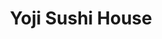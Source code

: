 ---
layout: place
title: Yoji Sushi House
permalink: /california/san-francisco/yoji-sushi-house.html
stateAbbr: CA
stateName: California
cityName: San Francisco
seo:
  type: restaurant
  links: https://www.yojisushi.com/
place_id: ChIJa_emcu99j4ARNnzogUmoUXQ
photos:
  - name: >-
      places/ChIJa_emcu99j4ARNnzogUmoUXQ/photos/AeeoHcKTP03XAx4rpg20imLdXBFB9ml7NzkzmgbJqJM6Nfq55DZWp5BZDdZ7oF-sjSpOVkctqhzbhM0yzLA79ag9JQh7Dymo8mitNPiLVVBzazJjYnzOFq80hQlUk9fYZMY6PDTXwdiaC7ya3-e19wDh0SmPPbIdDXelU7tHWblyAWlqzIBAs6pmCsXFfMd1-Geu1eYDOfG4HJbNOnNgtaOqueTvqIuQP1A7_2h7_pYHPNesSRneBADJOcjaSzoMuRFNYfDoqWg57M_KzjSQOq-8Dyo4LVuuGsDN_Qe_fS9Ba0lUylG9cWY4MD0qLnKco6145V3nFc5KaMYikw_y9xNLBl-ME1y-_631vx_0I-2auiYGnKSboVc3eQVbZ3u-j9Z_e-4rvj8EVY2wAv61kSBYCmCR1C0a40DtRCeobsVSeRXfwQ
    widthPx: 4032
    heightPx: 3024
    authorAttributions:
      - displayName: Kenny Chin
        uri: https://maps.google.com/maps/contrib/103299690088399800391
        photoUri: >-
          https://lh3.googleusercontent.com/a-/ALV-UjXiG2Haqo9UNJgynHyPTPLUOTObsOR_7yuNZKvj3jMx2Tbyp4S4AQ=s100-p-k-no-mo
    flagContentUri: >-
      https://www.google.com/local/imagery/report/?cb_client=maps_api_places.places_api&image_key=!1e10!2sCIHM0ogKEICAgICqkOm3aQ&hl=en-US
    googleMapsUri: >-
      https://www.google.com/maps/place//data=!3m4!1e2!3m2!1sCIHM0ogKEICAgICqkOm3aQ!2e10!4m2!3m1!1s0x808f7def72a6f76b:0x7451a84981e87c36
  - name: >-
      places/ChIJa_emcu99j4ARNnzogUmoUXQ/photos/AeeoHcKEXC5vzraRvdJ2flZuamzQPq0ka2Q__CCuQC3KicEUlK2lWtnxc5gZdNUjYeichXIBeFfexyM3shPISatn4y1sjag85j-ikrZs0BfOGk1qaMhxccxOFkGXKa-Cwtm1jRggGGqJhp5tueZKhoLz1z502QUdFb4NWZt5XdqN07D3T8_sAUo-x--XZYePqiv3NarV89DstmrMmAWiErBwmjGhS3aB3eRtStHdwq0WGt_Z1rgdOTPEZLzxEW6hauC9QTIVxPiIOWVq5F1CyNUeInnt-DitaqB7CZjhZ1GQiEABRA
    widthPx: 1218
    heightPx: 1153
    authorAttributions:
      - displayName: Yoji Sushi House
        uri: https://maps.google.com/maps/contrib/114955403594435047780
        photoUri: >-
          https://lh3.googleusercontent.com/a-/ALV-UjXE4beIjqPTdzvy34qPjK4rdCWTyn1lyfNbB1P1EmOu0trNkUk=s100-p-k-no-mo
    flagContentUri: >-
      https://www.google.com/local/imagery/report/?cb_client=maps_api_places.places_api&image_key=!1e10!2sAF1QipPgVsffH23_A40BmybimmgXFiuTDaqlMFJv3TTw&hl=en-US
    googleMapsUri: >-
      https://www.google.com/maps/place//data=!3m4!1e2!3m2!1sAF1QipPgVsffH23_A40BmybimmgXFiuTDaqlMFJv3TTw!2e10!4m2!3m1!1s0x808f7def72a6f76b:0x7451a84981e87c36
  - name: >-
      places/ChIJa_emcu99j4ARNnzogUmoUXQ/photos/AeeoHcLwd0D9BVWIUi2b03u4bgPg3LxXyMnIxWxvYJ_tabfzZ_nyy4U-gCrtw4-3b0h7luiyIa5oCV5Z6odjQlWxp8_Mu3O_3LPAjb4ovjFqfz_ZBrEtn_azkQXnjwrjoA2wq0a3V7G-2qK64Bl4s5Jilod-OTesRF8EHERyuszHQFT9N6ArjRwrUtIDYbLHI4wdplC8NDeR-FBAHOhkGKY5VZxZ96JVU8tfLNfYXxTXZqamhDTfPe4b9qVrUIdBM2ontKGgVVD8Txr7Mk14yaFel4ZblijCX3AbJECoMJHLKXpt2g
    widthPx: 532
    heightPx: 528
    authorAttributions:
      - displayName: Yoji Sushi House
        uri: https://maps.google.com/maps/contrib/114955403594435047780
        photoUri: >-
          https://lh3.googleusercontent.com/a-/ALV-UjXE4beIjqPTdzvy34qPjK4rdCWTyn1lyfNbB1P1EmOu0trNkUk=s100-p-k-no-mo
    flagContentUri: >-
      https://www.google.com/local/imagery/report/?cb_client=maps_api_places.places_api&image_key=!1e10!2sAF1QipPhIkgHnR205l0F4VPjmuoNzs-7nup9aP5F2PFw&hl=en-US
    googleMapsUri: >-
      https://www.google.com/maps/place//data=!3m4!1e2!3m2!1sAF1QipPhIkgHnR205l0F4VPjmuoNzs-7nup9aP5F2PFw!2e10!4m2!3m1!1s0x808f7def72a6f76b:0x7451a84981e87c36
  - name: >-
      places/ChIJa_emcu99j4ARNnzogUmoUXQ/photos/AeeoHcKRB87t7BFP92X13ghJ12zs_gCHOuyBHH55P-ytjjTpIoVurTr0BRyJX1piXx5ox4mVSw6ENoWOGqMIxBQMYjmYX2WwdGlTNL6tUdr7AeuwVD0_5SZ4dHNRP5qob0wBwLiQvda6301xLpq9DoC0rdmt93RaI7xS2ZEQW-J3zPGIceVcu5fO9Fw57KwxCpyhuBXw2pE4_iID9QCYoMv1wgppmfEv7EUk3_S4pXp-whgx99zVYGbF-Xr3OHLgQB7gTgN-NCdJKGNgulC64hpFah1Jziq1r8nekt7NULwB_FbH8A
    widthPx: 1295
    heightPx: 1220
    authorAttributions:
      - displayName: Yoji Sushi House
        uri: https://maps.google.com/maps/contrib/114955403594435047780
        photoUri: >-
          https://lh3.googleusercontent.com/a-/ALV-UjXE4beIjqPTdzvy34qPjK4rdCWTyn1lyfNbB1P1EmOu0trNkUk=s100-p-k-no-mo
    flagContentUri: >-
      https://www.google.com/local/imagery/report/?cb_client=maps_api_places.places_api&image_key=!1e10!2sAF1QipPPStieXUf5OQTFlLY760sFEM-oM76FiBYz2dPi&hl=en-US
    googleMapsUri: >-
      https://www.google.com/maps/place//data=!3m4!1e2!3m2!1sAF1QipPPStieXUf5OQTFlLY760sFEM-oM76FiBYz2dPi!2e10!4m2!3m1!1s0x808f7def72a6f76b:0x7451a84981e87c36
  - name: >-
      places/ChIJa_emcu99j4ARNnzogUmoUXQ/photos/AeeoHcKD6wQ4BZzu7UOsuIyCIrUDQdZEya06NZSrrybjZvskv4kxNshuIaaEwnxbs6kXSvCSEeuWaB0Zsc11AxQUUXWyd3sVqRsJ14XM8VXiTbcW5070oMfb9WuYON9B9C55Ol4Hh3AccZGrhPZIGpmEYyA62Cv8y11g4G-h8mbOmCw1GyBBN1JOn9QuMd855jlgTkBfIQ_MDeQoORzWDXBxL4xV7zgF6SF-DcuAd6eL1yyyqhDuUNn6faxjeLQrAwBkfDKlKTOwNbntPItlKKnorNvdVH8qwXjvGcTHY4mhfHE3Jw
    widthPx: 1602
    heightPx: 1158
    authorAttributions:
      - displayName: Yoji Sushi House
        uri: https://maps.google.com/maps/contrib/114955403594435047780
        photoUri: >-
          https://lh3.googleusercontent.com/a-/ALV-UjXE4beIjqPTdzvy34qPjK4rdCWTyn1lyfNbB1P1EmOu0trNkUk=s100-p-k-no-mo
    flagContentUri: >-
      https://www.google.com/local/imagery/report/?cb_client=maps_api_places.places_api&image_key=!1e10!2sAF1QipNIwf5HhiH0XuBOYsozjnaweNfn3NjcT9peu98C&hl=en-US
    googleMapsUri: >-
      https://www.google.com/maps/place//data=!3m4!1e2!3m2!1sAF1QipNIwf5HhiH0XuBOYsozjnaweNfn3NjcT9peu98C!2e10!4m2!3m1!1s0x808f7def72a6f76b:0x7451a84981e87c36
  - name: >-
      places/ChIJa_emcu99j4ARNnzogUmoUXQ/photos/AeeoHcLDySAx_2gRXm9vdZfdMqZKbp9cMA8GJ65MMJhAn95jCw6L5IOVKJ1DkOlaDnvz3Hgthl7boqRSn9jDAe52wJZi1XiSWhTQrrn15otquQRO6mfds3dXz4ofLQezxlg1QZSh5TMA7FVpWKLqnk9jI727G01W1O1cnF0nHYnbASJ4G6H_s3lzqCOmGzmAoW_kf6RKk6KCMCkvS41UlL7ofqDtsLs_LKSDdGi36ciFLgewhgzUIFt6-uDZyBBRRJFB1kGwnmEqAerpSR4of9XjnUwvE2pQ8PgWg9p6KgiQEPFJRA
    widthPx: 1301
    heightPx: 1099
    authorAttributions:
      - displayName: Yoji Sushi House
        uri: https://maps.google.com/maps/contrib/114955403594435047780
        photoUri: >-
          https://lh3.googleusercontent.com/a-/ALV-UjXE4beIjqPTdzvy34qPjK4rdCWTyn1lyfNbB1P1EmOu0trNkUk=s100-p-k-no-mo
    flagContentUri: >-
      https://www.google.com/local/imagery/report/?cb_client=maps_api_places.places_api&image_key=!1e10!2sAF1QipPnmTqu5spV6NH0Z4g20bICyWwId7yVkeLeVmzD&hl=en-US
    googleMapsUri: >-
      https://www.google.com/maps/place//data=!3m4!1e2!3m2!1sAF1QipPnmTqu5spV6NH0Z4g20bICyWwId7yVkeLeVmzD!2e10!4m2!3m1!1s0x808f7def72a6f76b:0x7451a84981e87c36
  - name: >-
      places/ChIJa_emcu99j4ARNnzogUmoUXQ/photos/AeeoHcLRXke-z72fXNUgU8ZWiizsfuZpyl-fr2KJNwWfYI2e7xDN9J_NmnRjZYiUs2EwqKxAwFPC8aXnbSB4UVoJqKXFjM9MYPWogKQgYt5MSpV2MrQzC49JXttbqQjGpqFQ17buRZYTIGQp4YD1aGrVhDUf6SkwySLvSYc9KHoxR6RzQlxZrlYsfEouizqv8aHNyT2fR0puAA2GbUJeB0u_Oh4P7Dhdq2ha40qrFN0F9gdVrzK0Q_lEsaa3sgd0i2kJdMQYB47hgos-nZh6zVMKQ3a7wy5wGQmJI38MLN5pQ0vDgi9nRSSxiL4zS_uca3MqdRoOm2_7NJ2WfQsIPhHsh_ecaVzAQj8LnzKrFbzn7d4MYNU73ZfHiWv2DVbwTGWm1JApxbxhy1OHAdYsnTZ90jTc95nRjf9PaA6OHJDUWUG8zWuU
    widthPx: 3000
    heightPx: 3287
    authorAttributions:
      - displayName: Lynna Nix
        uri: https://maps.google.com/maps/contrib/107135160095019803258
        photoUri: >-
          https://lh3.googleusercontent.com/a-/ALV-UjWjEeivw4aR0gWBoqnvSeongaBgnFIYazYTIMjzFPOs6QgTUl_Img=s100-p-k-no-mo
    flagContentUri: >-
      https://www.google.com/local/imagery/report/?cb_client=maps_api_places.places_api&image_key=!1e10!2sCIHM0ogKEICAgMDgjoCV6QE&hl=en-US
    googleMapsUri: >-
      https://www.google.com/maps/place//data=!3m4!1e2!3m2!1sCIHM0ogKEICAgMDgjoCV6QE!2e10!4m2!3m1!1s0x808f7def72a6f76b:0x7451a84981e87c36
  - name: >-
      places/ChIJa_emcu99j4ARNnzogUmoUXQ/photos/AeeoHcKJcABqrsp4bQHVsDKeneyjccy4Y9rwqePY0NTMGbW1k6uUdXyvFvAW8CJit12Jt-MYg57iWimbWy27_zHmpfHPvbjwxPE4pJiQUbD05df5NZyskGyObaLbGSt_hGMAMPhLjSHhAz7KxHPEGCvpnddj3E2-88MPOWafqBY0azuSaNG_eLPuElMHnOrEuzO9JqMeMWViuKfQphl3UkA3wbhsHeO68my9UPsuUHON1ezMJXHHaUvVZmwzyObPMkj_q5Bob0vHvfXrH3Wvr00jajbeBcv-taQkdnReDhO-SyTFOA
    widthPx: 1283
    heightPx: 1129
    authorAttributions:
      - displayName: Yoji Sushi House
        uri: https://maps.google.com/maps/contrib/114955403594435047780
        photoUri: >-
          https://lh3.googleusercontent.com/a-/ALV-UjXE4beIjqPTdzvy34qPjK4rdCWTyn1lyfNbB1P1EmOu0trNkUk=s100-p-k-no-mo
    flagContentUri: >-
      https://www.google.com/local/imagery/report/?cb_client=maps_api_places.places_api&image_key=!1e10!2sAF1QipOZs1nYw02k5EMYR0bNLp8lQmz6nfuBBG2kxUXk&hl=en-US
    googleMapsUri: >-
      https://www.google.com/maps/place//data=!3m4!1e2!3m2!1sAF1QipOZs1nYw02k5EMYR0bNLp8lQmz6nfuBBG2kxUXk!2e10!4m2!3m1!1s0x808f7def72a6f76b:0x7451a84981e87c36
  - name: >-
      places/ChIJa_emcu99j4ARNnzogUmoUXQ/photos/AeeoHcLTVBoyJb44RHw2_7dOzWBOxhhC2hy1ugfWiYugwjja339JOv565il74vMxxKRvc_nL26fXRyl4-MVl1C5tymVZc3uKPgFQ_fZyUlyqfDzbIRE8K_yp_aazqig3IpIx2_wEXUHCFiX3L24ZLLSvRRIlUr2bBKgZw1EfnZKm74Uj1aAyLotGJxLRfFFHLwVP8IahCDV1k3qihZa87JjyUas1LvIWUrTDUdtDbUXBOJRg4bzAFbctwDxwQsN09JQKD8b7dc02QCgSQo5WXi2lyiXtYFjVgXoSeAfR3x8gVMm8vg
    widthPx: 1000
    heightPx: 750
    authorAttributions:
      - displayName: Yoji Sushi House
        uri: https://maps.google.com/maps/contrib/114955403594435047780
        photoUri: >-
          https://lh3.googleusercontent.com/a-/ALV-UjXE4beIjqPTdzvy34qPjK4rdCWTyn1lyfNbB1P1EmOu0trNkUk=s100-p-k-no-mo
    flagContentUri: >-
      https://www.google.com/local/imagery/report/?cb_client=maps_api_places.places_api&image_key=!1e10!2sAF1QipMym-zCI43O56rAPItinC91gQ6qH-T0DJZ7tWXE&hl=en-US
    googleMapsUri: >-
      https://www.google.com/maps/place//data=!3m4!1e2!3m2!1sAF1QipMym-zCI43O56rAPItinC91gQ6qH-T0DJZ7tWXE!2e10!4m2!3m1!1s0x808f7def72a6f76b:0x7451a84981e87c36
  - name: >-
      places/ChIJa_emcu99j4ARNnzogUmoUXQ/photos/AeeoHcI3M7EpDIY5ABvYYndM9pvuTEqG2TE3-sN9cVUdNQQWQKw1YbOkVc-BZRtdHpVa8xc-r9MXVpFjIQ2RiKTVRvwb-h10fiIdhFjfr-YQJX7ONEJP5FW5A7tBavPdThUEmDUos8dM62BvALgcYjvw9dUKT7j7ENrLOZRX6EFsSxSzBcMhTpXvz1l1Dm74GWF1wD3g4LHgC_7sO3taH0Ny0MLlyC3ULfdCxptZ1M-VQM2bq2_8oGmFtj85Slex94TPa3telU1eVdWIEdrwPiMVYDVbckasX3GCc-0jxTmexitupg
    widthPx: 820
    heightPx: 782
    authorAttributions:
      - displayName: Yoji Sushi House
        uri: https://maps.google.com/maps/contrib/114955403594435047780
        photoUri: >-
          https://lh3.googleusercontent.com/a-/ALV-UjXE4beIjqPTdzvy34qPjK4rdCWTyn1lyfNbB1P1EmOu0trNkUk=s100-p-k-no-mo
    flagContentUri: >-
      https://www.google.com/local/imagery/report/?cb_client=maps_api_places.places_api&image_key=!1e10!2sAF1QipMO3NWMQyOMlW4TjEGvlvlBfHJQbHuCKy2Yd1Iq&hl=en-US
    googleMapsUri: >-
      https://www.google.com/maps/place//data=!3m4!1e2!3m2!1sAF1QipMO3NWMQyOMlW4TjEGvlvlBfHJQbHuCKy2Yd1Iq!2e10!4m2!3m1!1s0x808f7def72a6f76b:0x7451a84981e87c36
address: 406 Dewey Blvd, San Francisco, CA 94116, USA
street: 406 Dewey Blvd
city: San Francisco
state: CA
zip: '94116'
country: USA
neighborhood: West of Twin Peaks
latitude: '37.747369'
longitude: '-122.459540'
accessibility_options:
  wheelchairAccessibleEntrance: true
  wheelchairAccessibleRestroom: true
  wheelchairAccessibleSeating: true
business_status: OPERATIONAL
name: Yoji Sushi House
google_maps_links:
  directionsUri: >-
    https://www.google.com/maps/dir//''/data=!4m7!4m6!1m1!4e2!1m2!1m1!1s0x808f7def72a6f76b:0x7451a84981e87c36!3e0
  placeUri: https://maps.google.com/?cid=8381665415178779702
  writeAReviewUri: >-
    https://www.google.com/maps/place//data=!4m3!3m2!1s0x808f7def72a6f76b:0x7451a84981e87c36!12e1
  reviewsUri: >-
    https://www.google.com/maps/place//data=!4m4!3m3!1s0x808f7def72a6f76b:0x7451a84981e87c36!9m1!1b1
  photosUri: >-
    https://www.google.com/maps/place//data=!4m3!3m2!1s0x808f7def72a6f76b:0x7451a84981e87c36!10e5
primary_type: Sushi Restaurant
opening_hours:
  regular: null
  current: null
secondary_opening_hours:
  regular:
    weekdayDescriptions: null
    type: null
  current:
    weekdayDescriptions: null
    type: null
phone: (415) 681-0128
price_level: PRICE_LEVEL_MODERATE
price_range: $30 &ndash; $50
rating: '4.1'
rating_count: 0
website: https://www.yojisushi.com/
description: >-
  Discover Yoji Sushi House in San Francisco, CA$$$Yoji Sushi House in San
  Francisco, CA, stands out as a welcoming neighborhood spot for enjoying fresh
  Japanese cuisine and innovative sushi options. This eatery delights with a
  menu featuring creative rolls and flavorful noodle soups, all prepared with
  high-quality ingredients that appeal to sushi lovers seeking variety.
  Contemporary decor creates a cozy atmosphere, enhanced by happy hour specials
  that make it an affordable choice for casual dining. Accessibility features
  like wheelchair-friendly entrances add to its appeal, ensuring everyone can
  enjoy the experience. Whether you're exploring top sushi restaurants nearby,
  it's a great option for those craving authentic flavors in a relaxed setting.
generative_summary: >-
  Discover Yoji Sushi House in San Francisco, CA$$$Yoji Sushi House in San
  Francisco, CA, stands out as a welcoming neighborhood spot for enjoying fresh
  Japanese cuisine and innovative sushi options. This eatery delights with a
  menu featuring creative rolls and flavorful noodle soups, all prepared with
  high-quality ingredients that appeal to sushi lovers seeking variety.
  Contemporary decor creates a cozy atmosphere, enhanced by happy hour specials
  that make it an affordable choice for casual dining. Accessibility features
  like wheelchair-friendly entrances add to its appeal, ensuring everyone can
  enjoy the experience. Whether you're exploring top sushi restaurants nearby,
  it's a great option for those craving authentic flavors in a relaxed setting.
generative_disclosure: Summarized by AI using the Grok-3-Mini model.
reviews:
  - name: >-
      places/ChIJa_emcu99j4ARNnzogUmoUXQ/reviews/ChdDSUhNMG9nS0VJQ0FnTUR3cFlHVmlnRRAB
    relativePublishTimeDescription: 2 weeks ago
    rating: 5
    text:
      text: >-
        I ordered sashimi from here twice. It is incredibly fresh. My friend
        from the east coast told me it’s the best sashimi he’s ever had. I don’t
        understand why this place doesn’t have five stars, but maybe that’s
        because I’m from Russia and my palette is not sensitive enough to
        understand the finer points of this heavenly cuisine. The price is very
        reasonable.
      languageCode: en
    originalText:
      text: >-
        I ordered sashimi from here twice. It is incredibly fresh. My friend
        from the east coast told me it’s the best sashimi he’s ever had. I don’t
        understand why this place doesn’t have five stars, but maybe that’s
        because I’m from Russia and my palette is not sensitive enough to
        understand the finer points of this heavenly cuisine. The price is very
        reasonable.
      languageCode: en
    authorAttribution:
      displayName: M B
      uri: https://www.google.com/maps/contrib/117530124114688500378/reviews
      photoUri: >-
        https://lh3.googleusercontent.com/a-/ALV-UjWKtvSPpxxGUOac74OpDJwo-ca0wp_3vRqYVJhr48c5dJn7YOLr=s128-c0x00000000-cc-rp-mo-ba2
    publishTime: '2025-03-27T05:35:06.928542Z'
    flagContentUri: >-
      https://www.google.com/local/review/rap/report?postId=ChdDSUhNMG9nS0VJQ0FnTUR3cFlHVmlnRRAB&d=17924085&t=1
    googleMapsUri: >-
      https://www.google.com/maps/reviews/data=!4m6!14m5!1m4!2m3!1sChdDSUhNMG9nS0VJQ0FnTUR3cFlHVmlnRRAB!2m1!1s0x808f7def72a6f76b:0x7451a84981e87c36
  - name: >-
      places/ChIJa_emcu99j4ARNnzogUmoUXQ/reviews/ChdDSUhNMG9nS0VJQ0FnTURnam9DVjBRRRAB
    relativePublishTimeDescription: a month ago
    rating: 5
    text:
      text: >-
        If you're looking for an unforgettable sushi experience, Yoji Sushi
        House delivers with impeccable flavors, fresh ingredients, and stunning
        presentation. Our visit was nothing short of spectacular, and every dish
        left a lasting impression.


        We started with the Uni & Crab Chawanmushi, a velvety steamed egg
        custard topped with sweet, briny uni. The combination of silky smooth
        chawanmushi and delicate crab made for a luxurious first bite.


        Next came the hamachi carpaccio, served with creamy avocado, a hint of
        citrus, and a drizzle of house sauce. The thinly sliced yellowtail
        melted in our mouths, and the touch of spice from the garnishes made it
        an exciting dish.


        The showstopper was the chirashi don, a beautifully arranged bowl of
        premium seafood over seasoned sushi rice. The variety of textures—from
        the creamy uni and ikura to the tender scallop and perfectly seared
        salmon—made each bite a delight.


        Sashimi & Omakase

        The selection of nigiri was phenomenal—each piece melting in the mouth
        with the perfect balance of rice and seafood. From buttery salmon and
        seared wagyu to delicately placed uni on crispy tempura, every bite
        showcased the chef’s skill and attention to detail. The gentle heat from
        wasabi and jalapeño added an exciting contrast, elevating the natural
        umami of each ingredient.


        Dragon Roll

        The dragon roll was a visual and flavorful masterpiece. With crispy
        tempura shrimp wrapped in perfectly seasoned rice, topped with creamy
        avocado and rich, caramelized eel, it had the ideal balance of crunch
        and silkiness. The sweet and savory eel sauce tied everything together
        beautifully.


        Double Toro Roll

        If you’re a fan of rich, melt-in-your-mouth tuna, the Double Toro Roll
        is a must-try. Featuring layers of fresh, lightly seared fatty tuna,
        topped with a savory sauce and jalapeño, this roll delivered a perfect
        balance of creaminess and heat. The slight smokiness from the sear added
        depth to every bite.


        Crunchy Snow White Roll

        Topped with vibrant green tobiko, this roll had a great crunch, but the
        addition of almonds made it a bit strange. While the textures were
        interesting, the nuttiness didn’t quite blend with the other flavors,
        making it a bit of a hit-or-miss dish.


        Yoji Sushi House delivers high-quality sushi with fresh ingredients and
        expert preparation. The ambiance is cozy, and the presentation is
        visually appealing. Overall, it’s a great spot for sushi lovers.
      languageCode: en
    originalText:
      text: >-
        If you're looking for an unforgettable sushi experience, Yoji Sushi
        House delivers with impeccable flavors, fresh ingredients, and stunning
        presentation. Our visit was nothing short of spectacular, and every dish
        left a lasting impression.


        We started with the Uni & Crab Chawanmushi, a velvety steamed egg
        custard topped with sweet, briny uni. The combination of silky smooth
        chawanmushi and delicate crab made for a luxurious first bite.


        Next came the hamachi carpaccio, served with creamy avocado, a hint of
        citrus, and a drizzle of house sauce. The thinly sliced yellowtail
        melted in our mouths, and the touch of spice from the garnishes made it
        an exciting dish.


        The showstopper was the chirashi don, a beautifully arranged bowl of
        premium seafood over seasoned sushi rice. The variety of textures—from
        the creamy uni and ikura to the tender scallop and perfectly seared
        salmon—made each bite a delight.


        Sashimi & Omakase

        The selection of nigiri was phenomenal—each piece melting in the mouth
        with the perfect balance of rice and seafood. From buttery salmon and
        seared wagyu to delicately placed uni on crispy tempura, every bite
        showcased the chef’s skill and attention to detail. The gentle heat from
        wasabi and jalapeño added an exciting contrast, elevating the natural
        umami of each ingredient.


        Dragon Roll

        The dragon roll was a visual and flavorful masterpiece. With crispy
        tempura shrimp wrapped in perfectly seasoned rice, topped with creamy
        avocado and rich, caramelized eel, it had the ideal balance of crunch
        and silkiness. The sweet and savory eel sauce tied everything together
        beautifully.


        Double Toro Roll

        If you’re a fan of rich, melt-in-your-mouth tuna, the Double Toro Roll
        is a must-try. Featuring layers of fresh, lightly seared fatty tuna,
        topped with a savory sauce and jalapeño, this roll delivered a perfect
        balance of creaminess and heat. The slight smokiness from the sear added
        depth to every bite.


        Crunchy Snow White Roll

        Topped with vibrant green tobiko, this roll had a great crunch, but the
        addition of almonds made it a bit strange. While the textures were
        interesting, the nuttiness didn’t quite blend with the other flavors,
        making it a bit of a hit-or-miss dish.


        Yoji Sushi House delivers high-quality sushi with fresh ingredients and
        expert preparation. The ambiance is cozy, and the presentation is
        visually appealing. Overall, it’s a great spot for sushi lovers.
      languageCode: en
    authorAttribution:
      displayName: Lynna Nix
      uri: https://www.google.com/maps/contrib/107135160095019803258/reviews
      photoUri: >-
        https://lh3.googleusercontent.com/a-/ALV-UjWjEeivw4aR0gWBoqnvSeongaBgnFIYazYTIMjzFPOs6QgTUl_Img=s128-c0x00000000-cc-rp-mo-ba5
    publishTime: '2025-02-24T17:33:21.993748Z'
    flagContentUri: >-
      https://www.google.com/local/review/rap/report?postId=ChdDSUhNMG9nS0VJQ0FnTURnam9DVjBRRRAB&d=17924085&t=1
    googleMapsUri: >-
      https://www.google.com/maps/reviews/data=!4m6!14m5!1m4!2m3!1sChdDSUhNMG9nS0VJQ0FnTURnam9DVjBRRRAB!2m1!1s0x808f7def72a6f76b:0x7451a84981e87c36
  - name: >-
      places/ChIJa_emcu99j4ARNnzogUmoUXQ/reviews/ChdDSUhNMG9nS0VJQ0FnTUR3cnREMHpnRRAB
    relativePublishTimeDescription: 2 weeks ago
    rating: 1
    text:
      text: >-
        Absurd experience. I’ve eaten here several times and enjoyed the food.
        But today, at 4 in the afternoon on a sunny day, I entered and sat at a
        four top by myself in the otherwise mostly empty restaurant. The space
        isn’t air conditioned, so I wanted to sit near the door with a breeze.
        Pretty typical/normal.


        I was told I needed to move to one of the small 2-person tables in the
        back to leave room for big tables. This was absurd given that there were
        several four-person tables with only two people sitting at them. And
        remember, it’s 4pm. Not exactly prime time.


        I was given the option to move, or leave. I left.


        Really absurd. I wonder whether their owner would have approved of the
        server making that decision. Seems unlikely.
      languageCode: en
    originalText:
      text: >-
        Absurd experience. I’ve eaten here several times and enjoyed the food.
        But today, at 4 in the afternoon on a sunny day, I entered and sat at a
        four top by myself in the otherwise mostly empty restaurant. The space
        isn’t air conditioned, so I wanted to sit near the door with a breeze.
        Pretty typical/normal.


        I was told I needed to move to one of the small 2-person tables in the
        back to leave room for big tables. This was absurd given that there were
        several four-person tables with only two people sitting at them. And
        remember, it’s 4pm. Not exactly prime time.


        I was given the option to move, or leave. I left.


        Really absurd. I wonder whether their owner would have approved of the
        server making that decision. Seems unlikely.
      languageCode: en
    authorAttribution:
      displayName: Zac Henderson
      uri: https://www.google.com/maps/contrib/115939051920122222678/reviews
      photoUri: >-
        https://lh3.googleusercontent.com/a/ACg8ocIMjHH0TvUbXMYlBmTVCCq_ZJcHYUDmy4NjYBWhFnOeFCEM4Q=s128-c0x00000000-cc-rp-mo
    publishTime: '2025-03-25T23:28:30.811913Z'
    flagContentUri: >-
      https://www.google.com/local/review/rap/report?postId=ChdDSUhNMG9nS0VJQ0FnTUR3cnREMHpnRRAB&d=17924085&t=1
    googleMapsUri: >-
      https://www.google.com/maps/reviews/data=!4m6!14m5!1m4!2m3!1sChdDSUhNMG9nS0VJQ0FnTUR3cnREMHpnRRAB!2m1!1s0x808f7def72a6f76b:0x7451a84981e87c36
  - name: >-
      places/ChIJa_emcu99j4ARNnzogUmoUXQ/reviews/ChdDSUhNMG9nS0VJQ0FnSUNGLV9hQWp3RRAB
    relativePublishTimeDescription: a year ago
    rating: 5
    text:
      text: >-
        I can’t say enough about this restaurant. My bf was hesitate at first
        because the outside the restaurant look little dark and the name of the
        restaurant was not very clear but we still wanted to try after checking
        all the reviews on yelp and here.

        OMG, I’m so happy we did. What a amazing Japanese restaurant in SF with
        very good deal specially during Happy hours.

        The fish are so fresh and best quality, the other food is also very good
        as well.

        We love Japanese food and we always try to find a Japanese restaurant
        that we don’t have to wait hours or book way ahead if it’s popular ones
        and of course not overpriced like many other Japanese restaurants.

        Please come to try to support their business and I’m sure you will be
        coming every week just like us. Many street parking available along the
        sidewalk.

        I would give 10 stars if I could.
      languageCode: en
    originalText:
      text: >-
        I can’t say enough about this restaurant. My bf was hesitate at first
        because the outside the restaurant look little dark and the name of the
        restaurant was not very clear but we still wanted to try after checking
        all the reviews on yelp and here.

        OMG, I’m so happy we did. What a amazing Japanese restaurant in SF with
        very good deal specially during Happy hours.

        The fish are so fresh and best quality, the other food is also very good
        as well.

        We love Japanese food and we always try to find a Japanese restaurant
        that we don’t have to wait hours or book way ahead if it’s popular ones
        and of course not overpriced like many other Japanese restaurants.

        Please come to try to support their business and I’m sure you will be
        coming every week just like us. Many street parking available along the
        sidewalk.

        I would give 10 stars if I could.
      languageCode: en
    authorAttribution:
      displayName: Paris Snow
      uri: https://www.google.com/maps/contrib/112077019717277763749/reviews
      photoUri: >-
        https://lh3.googleusercontent.com/a/ACg8ocIp1z_0FPpXil3jO5O_gQU0grQFbRNAajt5mq1nsk2-qj9Aew=s128-c0x00000000-cc-rp-mo-ba4
    publishTime: '2023-11-03T08:02:33.915047Z'
    flagContentUri: >-
      https://www.google.com/local/review/rap/report?postId=ChdDSUhNMG9nS0VJQ0FnSUNGLV9hQWp3RRAB&d=17924085&t=1
    googleMapsUri: >-
      https://www.google.com/maps/reviews/data=!4m6!14m5!1m4!2m3!1sChdDSUhNMG9nS0VJQ0FnSUNGLV9hQWp3RRAB!2m1!1s0x808f7def72a6f76b:0x7451a84981e87c36
  - name: >-
      places/ChIJa_emcu99j4ARNnzogUmoUXQ/reviews/ChdDSUhNMG9nS0VJQ0FnSUQ5eHBXZGd3RRAB
    relativePublishTimeDescription: a year ago
    rating: 5
    text:
      text: >-
        Quaint sushi restaurant situated at the laguna Honda intersection. Was
        greeted immediately upon walking in on Friday night. We were going to
        order 2 regular Chirashi, but the waitress insisted on getting the
        Deluxe Chirashi. Quality of the fish was superior to those I tried in
        the Sunset. Highly recommend ! Deluxe is always worth it (just an
        additional $6)
      languageCode: en
    originalText:
      text: >-
        Quaint sushi restaurant situated at the laguna Honda intersection. Was
        greeted immediately upon walking in on Friday night. We were going to
        order 2 regular Chirashi, but the waitress insisted on getting the
        Deluxe Chirashi. Quality of the fish was superior to those I tried in
        the Sunset. Highly recommend ! Deluxe is always worth it (just an
        additional $6)
      languageCode: en
    authorAttribution:
      displayName: Carmen Luk
      uri: https://www.google.com/maps/contrib/101710356289591083152/reviews
      photoUri: >-
        https://lh3.googleusercontent.com/a-/ALV-UjXDalt82k9jYWkVDappDrjYQGNpewsN6gfZY2WWjnFcaOEgMtzx=s128-c0x00000000-cc-rp-mo
    publishTime: '2024-03-16T04:02:05.396492Z'
    flagContentUri: >-
      https://www.google.com/local/review/rap/report?postId=ChdDSUhNMG9nS0VJQ0FnSUQ5eHBXZGd3RRAB&d=17924085&t=1
    googleMapsUri: >-
      https://www.google.com/maps/reviews/data=!4m6!14m5!1m4!2m3!1sChdDSUhNMG9nS0VJQ0FnSUQ5eHBXZGd3RRAB!2m1!1s0x808f7def72a6f76b:0x7451a84981e87c36
review_summary: >-
  What Customers Are Saying$$$Visitors often rave about the incredibly fresh
  ingredients and creative dishes at this sushi spot, making it a favorite for
  those hunting for quality Japanese meals nearby. Many highlight the excellent
  value and standout rolls that deliver a perfect balance of flavors and
  textures, with happy hour deals adding to the fun vibe. While most feedback
  focuses on the welcoming atmosphere and generous portions, a few mention
  occasional service hiccups that didn't detract from the overall enjoyment.
  Folks appreciate the reasonable prices and variety, encouraging repeat visits
  for anyone seeking reliable sushi options. All in all, it's a solid pick for a
  satisfying meal, with the positives far outweighing any minor issues.
review_disclosure: Summarized by AI using the Grok-3-Mini model.
parking_options: null
payment_options:
  acceptsCreditCards: true
  acceptsDebitCards: true
  acceptsCashOnly: false
  acceptsNfc: true
allow_dogs: null
curbside_pickup: false
delivery: true
dine_in: true
good_for_children: null
good_for_groups: null
good_for_sports: false
live_music: false
menu_for_children: false
outdoor_seating: false
reservable: true
restroom: true
serves_beer: true
serves_breakfast: null
serves_brunch: null
serves_cocktails: null
serves_coffee: false
serves_dinner: true
serves_dessert: true
serves_lunch: true
serves_vegetarian_food: false
serves_wine: true
takeout: true
update_category: pro
places_description: >-
  Narrow Japanese choice with contemporary decor presenting innovative sushi
  rolls & noodle soups.

---